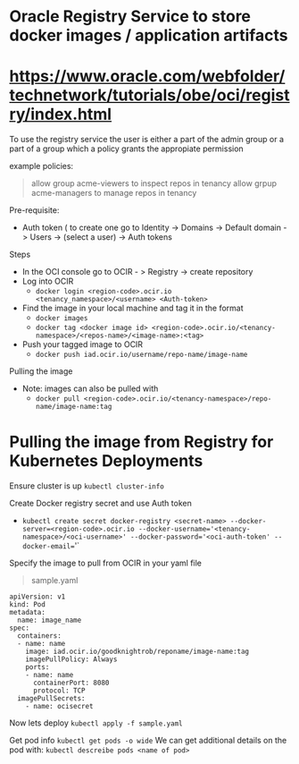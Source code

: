 # Oracle Registry Service to store docker images / application artifacts
# https://www.oracle.com/webfolder/technetwork/tutorials/obe/oci/registry/index.html

To use the registry service the user is either a part of the admin group or a part of a group which a policy grants the
appropiate permission

example policies:
>allow group acme-viewers to inspect repos in tenancy
>allow grpup acme-managers to manage repos in tenancy


Pre-requisite:
- Auth token ( to create one go to Identity -> Domains -> Default domain -> Users -> (select a user) -> Auth tokens

Steps
- In the OCI console go to OCIR - > Registry -> create repository
- Log into OCIR
  - `docker login <region-code>.ocir.io <tenancy_namespace>/<username> <Auth-token>`
- Find the image in your local machine and tag it in the format
  - `docker images`
  - `docker tag <docker image id> <region-code>.ocir.io/<tenancy-namespace>/<repos-name>/<image-name>:<tag>`
- Push your tagged image to OCIR
  - `docker push iad.ocir.io/username/repo-name/image-name`

Pulling the image
- Note: images can also be pulled with
  - `docker pull <region-code>.ocir.io/<tenancy-namespace>/repo-name/image-name:tag`

# Pulling the image from Registry for Kubernetes Deployments

Ensure cluster is up
`kubectl cluster-info`

Create Docker registry secret and use Auth token
  - `kubectl create secret docker-registry <secret-name> --docker-server=<region-code>.ocir.io --docker-username='<tenancy-namespace>/<oci-username>' --docker-password='<oci-auth-token' --docker-email=`<email-address>'`



Specify the image to pull from OCIR in your yaml file
>sample.yaml
```
apiVersion: v1
kind: Pod
metadata:
  name: image_name
spec:
  containers:
  - name: name
    image: iad.ocir.io/goodknightrob/reponame/image-name:tag
    imagePullPolicy: Always
    ports:
    - name: name
      containerPort: 8080
      protocol: TCP
  imagePullSecrets:
    - name: ocisecret
```
  
Now lets deploy
`kubectl apply -f sample.yaml`
 
Get pod info
`kubectl get pods -o wide`
We can get additional details on the pod with:
`kubectl descreibe pods <name of pod>`

